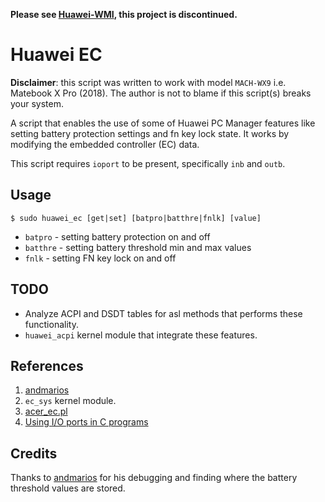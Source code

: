 **Please see [Huawei-WMI](https://github.com/aymanbagabas/Huawei-WMI), this project is discontinued.**

# Huawei EC

**Disclaimer**: this script was written to work with model `MACH-WX9` i.e. Matebook X Pro (2018). The author is not to blame if this script(s) breaks your system.

A script that enables the use of some of Huawei PC Manager features like setting battery protection settings and fn key lock state. It works by modifying the embedded controller (EC) data.

This script requires `ioport` to be present, specifically `inb` and `outb`.

## Usage

```
$ sudo huawei_ec [get|set] [batpro|batthre|fnlk] [value]
```

* `batpro` - setting battery protection on and off
* `batthre` - setting battery threshold min and max values
* `fnlk` - setting FN key lock on and off

## TODO
* Analyze ACPI and DSDT tables for asl methods that performs these functionality.
* `huawei_acpi` kernel module that integrate these features.

## References
1. [andmarios](https://aymanbagabas.com/2018/07/23/archlinux-on-matebook-x-pro.html#comment-4412527488)
2. `ec_sys` kernel module.
3. [acer_ec.pl](https://github.com/Lekensteyn/acpi-stuff/blob/master/acer_ec.pl)
4. [Using I/O ports in C programs](https://www.tldp.org/HOWTO/IO-Port-Programming-2.html)

## Credits
Thanks to [andmarios](https://disqus.com/by/andmarios/) for his debugging and finding where the battery threshold values are stored.
